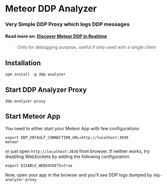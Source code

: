 # Meteor DDP Analyzer

### Very Simple DDP Proxy which logs DDP messages

#### Read more on: [Discover Meteor DDP in Realtime](http://meteorhacks.com/discover-meteor-ddp-in-realtime.html)

> Only for debugging purpose, useful if only used with a single client

## Installation

    npm install -g ddp-analyzer

## Start DDP Analyzer Proxy
    
    ddp-analyzer-proxy

## Start Meteor App

You need to either start your Meteor App with few configurations

    export DDP_DEFAULT_CONNECTION_URL=http://localhost:3030
    meteor

or just open `http://localhost:3030` from browser. If neither works, try disabling
WebSockets by adding the following configuration:

    export DISABLE_WEBSOCKETS=true

Now, open your app in the browser and you'll see DDP logs dumped by `ddp-analyzer-proxy`
